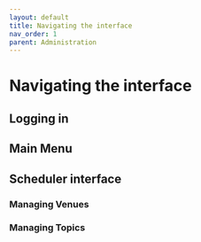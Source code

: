 ```yaml
---
layout: default
title: Navigating the interface
nav_order: 1
parent: Administration
---
```


# Navigating the interface

## Logging in

## Main Menu

## Scheduler interface

### Managing Venues

### Managing Topics

